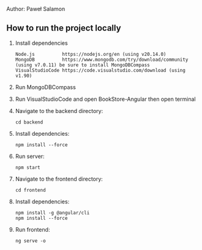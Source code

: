 Author: Paweł Salamon

## How to run the project locally

1. Install dependencies
   
   ```
   Node.js          https://nodejs.org/en (using v20.14.0)
   MongoDB          https://www.mongodb.com/try/download/community (using v7.0.11) be sure to install MongoDBCompass
   VisualStudioCode https://code.visualstudio.com/download (using v1.90)
   ```

2. Run MongoDBCompass

3. Run VisualStudioCode and open BookStore-Angular then open terminal
   
4. Navigate to the backend directory:

   ```
   cd backend
   ```
   
5. Install dependencies:

   ```
   npm install --force
   ```

6. Run server:

   ```
   npm start
   ```

7. Navigate to the frontend directory:

   ```
   cd frontend
   ```

8. Install dependencies:

   ```
   npm install -g @angular/cli
   npm install --force
   ```

9. Run frontend:

   ```
   ng serve -o
   ```
